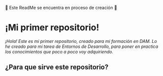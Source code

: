 :construction: Este ReadMe se encuentra en proceso de creación :construction:
# ¡Mi primer repositorio! 
_¡Hola! Este es mi primer repositorio, creado para mi formación en DAM._
_Lo he creado para mi tarea de Entornos de Desarrollo, para poner en practica los conocimientos que poco a poco voy adquiriendo._
## ¿Para que sirve este repositorio?

